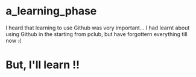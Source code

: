 # a_learning_phase
I heard that learning to use Github was very important...
I had learnt about using Github in the starting from pclub, but have forgottern everything till now :(
# But, I'll learn !!
